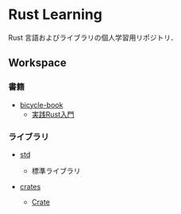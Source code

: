 Rust Learning
==============

Rust 言語およびライブラリの個人学習用リポジトリ．

## Workspace
### 書籍
- [bicycle-book](./bicycle-book)
    - [実践Rust入門](https://gihyo.jp/book/2019/978-4-297-10559-4)

### ライブラリ
- [std](./std)
    - 標準ライブラリ

- [crates](./crates)
    - [Crate](https://crates.io/)